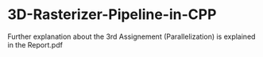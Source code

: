 # 3D-Rasterizer-Pipeline-in-CPP

Further explanation about the 3rd Assignement (Parallelization) is explained in the Report.pdf
